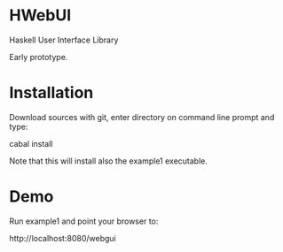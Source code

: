 HWebUI
======

Haskell User Interface Library

Early prototype.

Installation
============

Download sources with git, enter directory on command line prompt and type:

cabal install

Note that this will install also the example1 executable.

Demo
====

Run example1 and point your browser to:

http://localhost:8080/webgui
